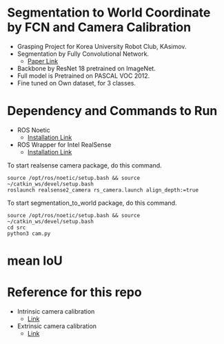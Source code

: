 # Segmentation to World Coordinate by FCN and Camera Calibration 

- Grasping Project for Korea University Robot Club, KAsimov.
- Segmentation by Fully Convolutional Network.
    - [Paper Link](https://arxiv.org/abs/1411.4038)
- Backbone by ResNet 18 pretrained on ImageNet.
- Full model is Pretrained on PASCAL VOC 2012.
- Fine tuned on Own dataset, for 3 classes.

# Dependency and Commands to Run

- ROS Noetic
    - [Installation Link](http://wiki.ros.org/noetic/Installation/Ubuntu)
- ROS Wrapper for Intel RealSense
    - [Installation Link](https://github.com/IntelRealSense/realsense-ros)

To start realsense camera package, do this command.

```
source /opt/ros/noetic/setup.bash && source ~/catkin_ws/devel/setup.bash
roslaunch realsense2_camera rs_camera.launch align_depth:=true
```

To start segmentation_to_world package, do this command.

```
source /opt/ros/noetic/setup.bash && source ~/catkin_ws/devel/setup.bash
cd src
python3 cam.py
```

# mean IoU



# Reference for this repo

- Intrinsic camera calibration
    - [Link](https://learnopencv.com/camera-calibration-using-opencv/)
- Extrinsic camera calibration
    - [Link](https://foss4g.tistory.com/1665)
